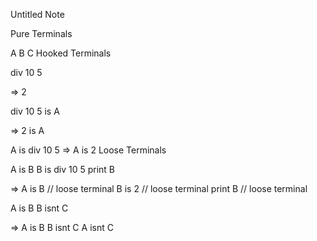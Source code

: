 Untitled Note

Pure Terminals

A
B
C
Hooked Terminals

div 10 5

=>
2

div 10 5 is A

=>
2 is A

A is div 10 5
=>
A is 2
Loose Terminals

A is B
B is div 10 5
print B

=>
A is B // loose terminal
B is 2 // loose terminal
print B // loose terminal

A is B
B isnt C

=>
A is B
B isnt C
A isnt C
